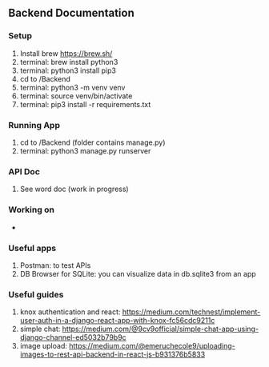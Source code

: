## Backend Documentation

### Setup
1. Install brew https://brew.sh/
2. terminal: brew install python3
3. terminal: python3 install pip3
4. cd to /Backend
5. terminal: python3 -m venv venv
6. terminal: source venv/bin/activate
7. terminal: pip3 install -r requirements.txt

### Running App
1. cd to /Backend (folder contains manage.py)
2. terminal: python3 manage.py runserver

### API Doc
1. See word doc (work in progress)

### Working on
-

### Useful apps
1. Postman: to test APIs
2. DB Browser for SQLite: you can visualize data in db.sqlite3 from an app

### Useful guides
1. knox authentication and react: https://medium.com/technest/implement-user-auth-in-a-django-react-app-with-knox-fc56cdc9211c
2. simple chat: https://medium.com/@9cv9official/simple-chat-app-using-django-channel-ed5032b79b9c
3. image upload: https://medium.com/@emeruchecole9/uploading-images-to-rest-api-backend-in-react-js-b931376b5833
